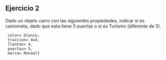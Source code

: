 ## Ejercicio 2

Dado un objeto carro con las siguientes propiedades, indicar si es camioneta, dado que esta tiene 5 puertas o si es Turismo (diferente de 5).

     color= blanco,
     traccion= 4x4,
     llantas= 4,
     puertas= 5,
     marca= Renault
